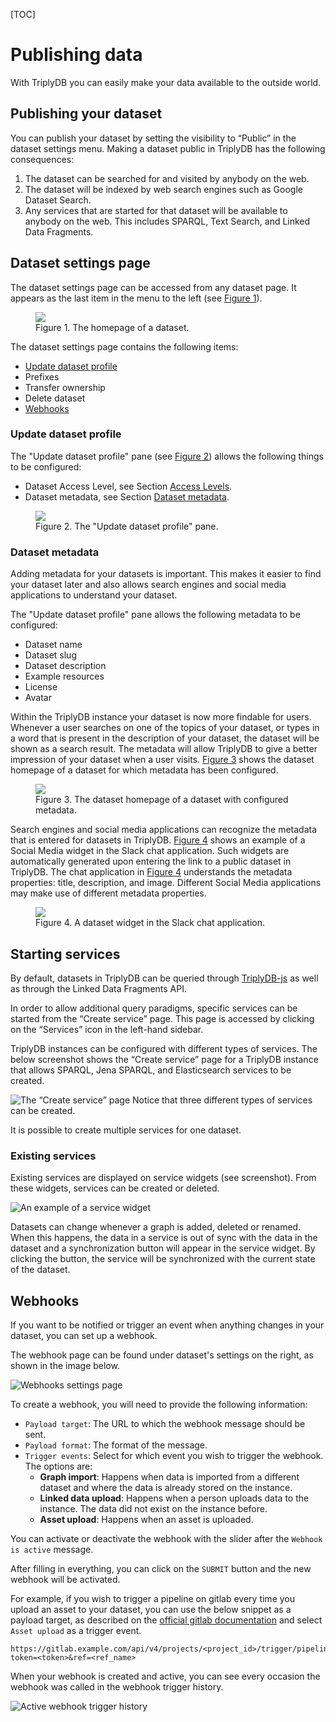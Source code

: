 [TOC]

# Publishing data

With TriplyDB you can easily make your data available to the outside world.

## Publishing your dataset

You can publish your dataset by setting the visibility to “Public” in
the dataset settings menu. Making a dataset public in TriplyDB has
the following consequences:

1. The dataset can be searched for and visited by anybody on the web.
2. The dataset will be indexed by web search engines such as Google
   Dataset Search.
3. Any services that are started for that dataset will be available
   to anybody on the web. This includes SPARQL, Text
   Search, and Linked Data Fragments.

## Dataset settings page

The dataset settings page can be accessed from any dataset page. It appears as the last item in the menu to the left (see [Figure 1](#fig-dataset-homepage)).

<figure id="fig-dataset-homepage">
  <img src="../../assets/dataset-homepage.png">
  <figcaption>Figure 1. The homepage of a dataset.</figcaption>
</figure>

The dataset settings page contains the following items:

- [Update dataset profile](#update-dataset-profile)
- Prefixes <!-- TODO: [](#prefixes) -->
- Transfer ownership <!-- TODO: [](#transfer-ownership) -->
- Delete dataset <!-- TODO: [](#delete-dataset) -->
- [Webhooks](#webhooks)

### Update dataset profile

The "Update dataset profile" pane (see [Figure 2](#fig-update-dataset-profile-pane)) allows the following things to be configured:

- Dataset Access Level, see Section [Access Levels](../reference/index.md#access-levels).
- Dataset metadata, see Section [Dataset metadata](#dataset-metadata).

<figure id="fig-update-dataset-profile-pane">
  <img src="../../assets/update-dataset-profile-pane.png">
  <figcaption>Figure 2. The "Update dataset profile" pane.</figcaption>
</figure>

### Dataset metadata

Adding metadata for your datasets is important. This makes it easier to find your dataset later and also allows search engines and social media applications to understand your dataset.

The "Update dataset profile" pane allows the following metadata to be configured:

- Dataset name
- Dataset slug
- Dataset description
- Example resources
- License
- Avatar

Within the TriplyDB instance your dataset is now more findable for users. Whenever a user searches on one of the topics of your dataset, or types in a word that is present in the description of your dataset, the dataset will be shown as a search result. The metadata will allow TriplyDB to give a better impression of your dataset when a user visits. [Figure 3](#fig-dataset-homepage-with-metadata) shows the dataset homepage of a dataset for which metadata has been configured.

<figure id="fig-dataset-homepage-with-metadata">
  <img src="../../assets/dataset-homepage-with-metadata.png">
  <figcaption>Figure 3. The dataset homepage of a dataset with configured metadata.</figcaption>
</figure>

Search engines and social media applications can recognize the metadata that is entered for datasets in TriplyDB. [Figure 4](#fig-slack-widget) shows an example of a Social Media widget in the Slack chat application. Such widgets are automatically generated upon entering the link to a public dataset in TriplyDB. The chat application in [Figure 4](#fig-slack-widget) understands the metadata properties: title, description, and image. Different Social Media applications may make use of different metadata properties.

<figure id="fig-slack-widget">
  <img src="../../assets/slack-widget.png">
  <figcaption>Figure 4. A dataset widget in the Slack chat application.</figcaption>
</figure>

## Starting services

By default, datasets in TriplyDB can be queried through [TriplyDB-js](../../triplydb-js/index.md) as well as through the Linked Data Fragments API.

In order to allow additional query paradigms, specific services can be
started from the “Create service” page. This page is accessed by
clicking on the “Services” icon in the left-hand sidebar.

TriplyDB instances can be configured with different types of services.
The below screenshot shows the “Create service” page for a TriplyDB
instance that allows SPARQL, Jena SPARQL, and Elasticsearch services
to be created.

![The “Create service” page](../../assets/create-service.png) Notice that three different types of services can be created.

It is possible to create multiple services for one dataset.

### Existing services

Existing services are displayed on service widgets (see screenshot).
From these widgets, services can be created or deleted.

![An example of a service widget](../../assets/service-widget.png)

Datasets can change whenever a graph is added, deleted or renamed. When this
happens, the data in a service is out of sync with the data in the dataset and
a synchronization button will appear in the service widget. By clicking the
button, the service will be synchronized with the current state of the dataset.

## Webhooks

If you want to be notified or trigger an event when anything changes in your dataset, you can set up a webhook.

The webhook page can be found under dataset's settings on the right, as shown in the image below.

![Webhooks settings page](../../assets/webhook.png)

To create a webhook, you will need to provide the following information:

- `Payload target`: The URL to which the webhook message should be sent.
- `Payload format`: The format of the message.
- `Trigger events`: Select for which event you wish to trigger the webhook. The options are:
  - **Graph import**: Happens when data is imported from a different dataset and where the data is already stored on the instance.
  - **Linked data upload**: Happens when a person uploads data to the instance. The data did not exist on the instance before.
  - **Asset upload**: Happens when an asset is uploaded.


You can activate or deactivate the webhook with the slider after the `Webhook is active` message.

After filling in everything, you can click on the `SUBMIT` button and the new webhook will be activated.

For example, if you wish to trigger a pipeline on gitlab every time you upload an asset to your dataset, you can use the below snippet as a payload target, as described on the [official gitlab documentation](https://docs.gitlab.com/ee/ci/triggers/) and select `Asset upload` as a trigger event.

```
https://gitlab.example.com/api/v4/projects/<project_id>/trigger/pipeline?token=<token>&ref=<ref_name>
```
When your webhook is created and active, you can see every occasion the webhook was called in the webhook trigger history.

![Active webhook trigger history](../../assets/webhook_trigger_history.png)
